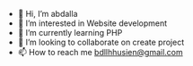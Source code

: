 - 👋 Hi, I’m abdalla
- 👀 I’m interested in Website development
- 🌱 I’m currently learning PHP
- 💞️ I’m looking to collaborate on create project
- 📫 How to reach me bdllhhusien@gmail.com

<!---
Ahbuts/Ahbuts is a ✨ special ✨ repository because its `README.md` (this file) appears on your GitHub profile.
You can click the Preview link to take a look at your changes.
--->
